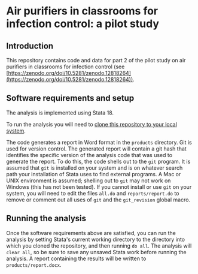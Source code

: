 # Air purifiers in classrooms for infection control: a pilot study

## Introduction

This repository contains code and data for part 2 of the pilot study on air purifiers in classrooms 
for infection control (see [https://zenodo.org/doi/10.5281/zenodo.12818264](https://zenodo.org/doi/10.5281/zenodo.12818264)).

## Software requirements and setup

The analysis is implemented using Stata 18.

To run the analysis you will need to [clone this repository to your local system](https://docs.github.com/en/repositories/creating-and-managing-repositories/cloning-a-repository).

The code generates a report in Word format in the `products` directory. Git is used for version control. The generated report will contain a git hash that identifies the specific version of the analysis code that was used to generate the report. To do this, the code shells out to the `git` program. It is assumed that `git` is installed on your system and is on whatever search path your installation of Stata uses to find external programs. A Mac or UNIX environment is assumed; shelling out to `git` may not work on Windows (this has not been tested). If you cannot install or use `git` on your system, you will need to edit the files `all.do` and `reports/report.do` to remove or comment out all uses of `git` and the `git_revision` global macro.

## Running the analysis

Once the software requirements above are satisfied, you can run the analysis by setting Stata's current working directory to the directory into which you cloned the repository, and then running `do all`. The analysis will `clear all`, so be sure to save any unsaved Stata work before running the analysis. A report containing the results will be written to `products/report.docx`.
